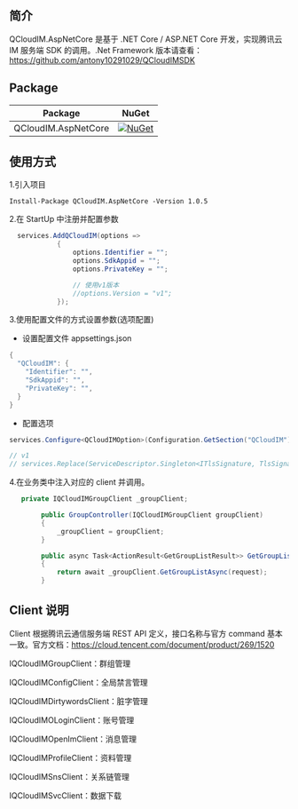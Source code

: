 ## 简介

QCloudIM.AspNetCore 是基于 .NET Core / ASP.NET Core 开发，实现腾讯云 IM 服务端 SDK 的调用。.Net Framework 版本请查看：<a href="https://github.com/antony10291029/QCloudIMSDK">
https://github.com/antony10291029/QCloudIMSDK</a>

## Package

| Package             | NuGet                                                                                                                  |
| ------------------- | ---------------------------------------------------------------------------------------------------------------------- |
| QCloudIM.AspNetCore | [![NuGet](https://img.shields.io/nuget/v/QCloudIM.AspNetCore.svg)](https://www.nuget.org/packages/QCloudIM.AspNetCore) |

## 使用方式

1.引入项目

```
Install-Package QCloudIM.AspNetCore -Version 1.0.5
```

2.在 StartUp 中注册并配置参数

```C#
  services.AddQCloudIM(options =>
            {
                options.Identifier = "";
                options.SdkAppid = "";
                options.PrivateKey = "";

                // 使用v1版本
                //options.Version = "v1";
            });
```

3.使用配置文件的方式设置参数(选项配置)

- 设置配置文件 appsettings.json

```C#
{
  "QCloudIM": {
    "Identifier": "",
    "SdkAppid": "",
    "PrivateKey": "",
  }
}
```

- 配置选项

```C#
services.Configure<QCloudIMOption>(Configuration.GetSection("QCloudIM"));

// v1
// services.Replace(ServiceDescriptor.Singleton<ITlsSignature, TlsSignature>());
```

4.在业务类中注入对应的 client 并调用。

```C#
   private IQCloudIMGroupClient _groupClient;

        public GroupController(IQCloudIMGroupClient groupClient)
        {
            _groupClient = groupClient;
        }

        public async Task<ActionResult<GetGroupListResult>> GetGroupList(GetGroupListRequest request)
        {
            return await _groupClient.GetGroupListAsync(request);
        }
```

## Client 说明

Client 根据腾讯云通信服务端 REST API 定义，接口名称与官方 command 基本一致。官方文档：<a href="https://cloud.tencent.com/document/product/269/1520">https://cloud.tencent.com/document/product/269/1520</a>

IQCloudIMGroupClient：群组管理

IQCloudIMConfigClient：全局禁言管理

IQCloudIMDirtywordsClient：脏字管理

IQCloudIMOLoginClient：账号管理

IQCloudIMOpenImClient：消息管理

IQCloudIMProfileClient：资料管理

IQCloudIMSnsClient：关系链管理

IQCloudIMSvcClient：数据下载
